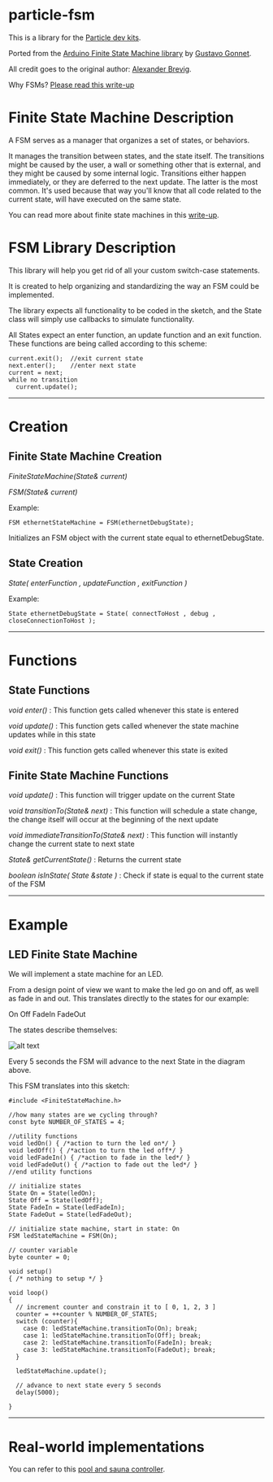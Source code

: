# particle-fsm

This is a library for the [Particle dev kits](https://www.particle.io/).

Ported from the [Arduino Finite State Machine library](http://playground.arduino.cc/Code/FiniteStateMachine) by [Gustavo Gonnet](gusgonnet@gmail.com).

All credit goes to the original author: [Alexander Brevig](alexanderbrevig@gmail.com).

Why FSMs? [Please read this write-up](https://www.hackster.io/gusgonnet/using-finite-state-machines-fdba04)

# Finite State Machine Description

A FSM serves as a manager that organizes a set of states, or behaviors.

It manages the transition between states, and the state itself.
The transitions might be caused by the user, a wall or something other that is external, and they might be caused by some internal logic. Transitions either happen immediately, or they are deferred to the next update. The latter is the most common. It's used because that way you'll know that all code related to the current state, will have executed on the same state.

You can read more about finite state machines in this [write-up](https://www.hackster.io/gusgonnet/using-finite-state-machines-fdba04).

# FSM Library Description

This library will help you get rid of all your custom switch-case statements.

It is created to help organizing and standardizing the way an FSM could be implemented.

The library expects all functionality to be coded in the sketch, and the State class will simply use callbacks to simulate functionality.

All States expect an enter function, an update function and an exit function. These functions are being called according to this scheme:

```
current.exit();  //exit current state
next.enter();    //enter next state
current = next;
while no transition
  current.update();
```
---

# Creation

## Finite State Machine Creation

_FiniteStateMachine(State& current)_

_FSM(State& current)_

Example:

```FSM ethernetStateMachine = FSM(ethernetDebugState);```

Initializes an FSM object with the current state equal to ethernetDebugState.


## State Creation

_State( enterFunction , updateFunction , exitFunction )_

Example:

```State ethernetDebugState = State( connectToHost , debug , closeConnectionToHost );```

---
# Functions
## State Functions

_void enter()_ : 
This function gets called whenever this state is entered

_void update()_ : 
This function gets called whenever the state machine updates while in this state

_void exit()_ : 
This function gets called whenever this state is exited

## Finite State Machine Functions

_void update()_ : 
This function will trigger update on the current State

_void transitionTo(State& next)_ : 
This function will schedule a state change, the change itself will occur at the beginning of the next update

_void immediateTransitionTo(State& next)_ : 
This function will instantly change the current state to next state

_State& getCurrentState()_ :
Returns the current state

_boolean isInState( State &state )_ : 
Check if state is equal to the current state of the FSM

---

# Example

## LED Finite State Machine

We will implement a state machine for an LED.

From a design point of view we want to make the led go on and off, as well as fade in and out. This translates directly to the states for our example:

On
Off
FadeIn
FadeOut

The states describe themselves:


![alt text](https://github.com/gusgonnet/particle-fsm/blob/master/images/LED_FSM.png)


Every 5 seconds the FSM will advance to the next State in the diagram above.

This FSM translates into this sketch:

```
#include <FiniteStateMachine.h>

//how many states are we cycling through?
const byte NUMBER_OF_STATES = 4;

//utility functions
void ledOn() { /*action to turn the led on*/ }
void ledOff() { /*action to turn the led off*/ }
void ledFadeIn() { /*action to fade in the led*/ }
void ledFadeOut() { /*action to fade out the led*/ }
//end utility functions
 
// initialize states
State On = State(ledOn);
State Off = State(ledOff);
State FadeIn = State(ledFadeIn);
State FadeOut = State(ledFadeOut);
 
// initialize state machine, start in state: On
FSM ledStateMachine = FSM(On);
 
// counter variable
byte counter = 0;

void setup()
{ /* nothing to setup */ }
 
void loop()
{
  // increment counter and constrain it to [ 0, 1, 2, 3 ]
  counter = ++counter % NUMBER_OF_STATES;
  switch (counter){
    case 0: ledStateMachine.transitionTo(On); break;
    case 1: ledStateMachine.transitionTo(Off); break;
    case 2: ledStateMachine.transitionTo(FadeIn); break;
    case 3: ledStateMachine.transitionTo(FadeOut); break;
  }
 
  ledStateMachine.update();

  // advance to next state every 5 seconds
  delay(5000);

}

```

---
# Real-world implementations

You can refer to this [pool and sauna controller](https://www.hackster.io/gusgonnet/pool-and-sauna-controller-b24a9a?team=34278).

